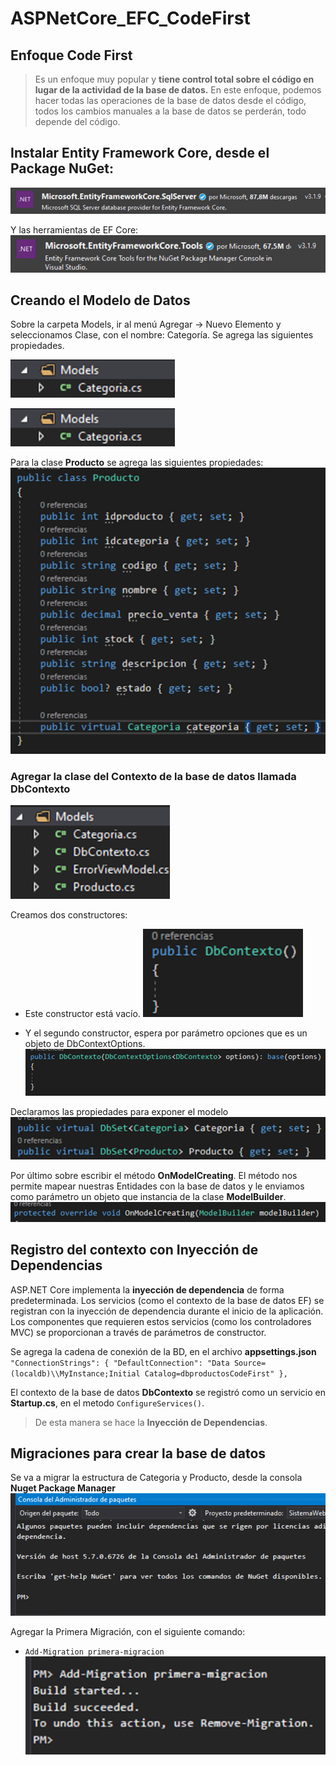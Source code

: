 # ASPNetCore_EFC_CodeFirst

## Enfoque Code First
> Es un enfoque muy popular y **tiene control total sobre el código en lugar de la actividad de la base de datos.**
> En este enfoque, podemos hacer todas las operaciones de la base de datos desde el código, todos los cambios manuales a la base de datos se perderán, todo depende del código.

## Instalar Entity Framework Core, desde el Package NuGet:

![](Entity%20Framework%20Core.jpg)

Y las herramientas de EF Core:
![](Microsoft.EntityFrameworkCore.Tools.jpg)


## Creando el Modelo de Datos
Sobre la carpeta Models, ir al menú Agregar -> Nuevo Elemento y seleccionamos Clase, con el nombre: Categoría. Se agrega las siguientes propiedades.

![](Clase.png)

![](Clase_Categoria.png)

Para la clase **Producto** se agrega las siguientes propiedades:
![](Clase_Producto.png)

### Agregar la clase del Contexto de la base de datos llamada **DbContexto**
![](Modelo_DbContexto.png)

Creamos dos constructores:
* Este constructor está vacío.
![](Constructor_vacio.png)

* Y el segundo constructor, espera por parámetro opciones que es un objeto de DbContextOptions.
![](constructor_DbContextOptions.png)

Declaramos las propiedades para exponer el modelo
![](Propiedades_Modelo.png)

Por último sobre escribir el método **OnModelCreating**. El método nos permite mapear nuestras Entidades con la base de datos y le enviamos como parámetro un objeto que instancia de la clase **ModelBuilder**.
![](OnModelCreating.png)

## Registro del contexto con Inyección de Dependencias
ASP.NET Core implementa la **inyección de dependencia** de forma predeterminada. Los
servicios (como el contexto de la base de datos EF) se registran con la inyección de
dependencia durante el inicio de la aplicación. Los componentes que requieren estos
servicios (como los controladores MVC) se proporcionan a través de parámetros de
constructor.

Se agrega la cadena de conexión de la BD, en el archivo **appsettings.json**
  `"ConnectionStrings": {
    "DefaultConnection": "Data Source=(localdb)\\MyInstance;Initial Catalog=dbproductosCodeFirst"
  },`

El contexto de la base de datos **DbContexto** se registró como un servicio
en **Startup.cs**, en el metodo `ConfigureServices()`.

> De esta manera se hace la **Inyección de Dependencias**.

## Migraciones para crear la base de datos
Se va a migrar la estructura de Categoria y Producto, desde la consola **Nuget Package Manager**
![Nuget Package Manager](Nuget%20Package%20Manager.png)

Agregar la Primera Migración, con el siguiente comando:

* `Add-Migration primera-migracion`
![](Add-Migration%20primera-migracion.png)








